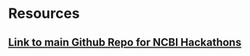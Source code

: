 # Resources

## <a href="https://github.com/NCBI-Hackathons">Link to main Github Repo for NCBI Hackathons</a>

